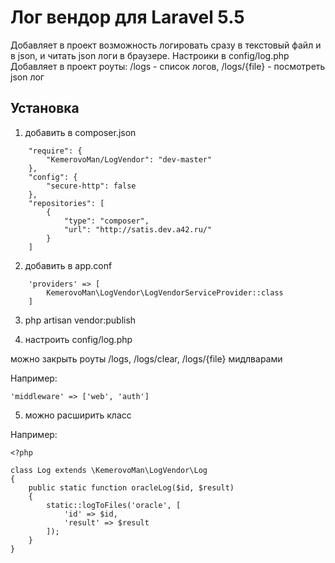 # Лог вендор для Laravel 5.5

Добавляет в проект возможность логировать сразу в текстовый файл и в json, и читать json логи в браузере.
Настроики в config/log.php
Добавляет в проект роуты:
/logs - список логов,
/logs/{file} - посмотреть json лог

## Установка

1. добавить в composer.json
```
    "require": {
        "KemerovoMan/LogVendor": "dev-master"
    },
    "config": {
        "secure-http": false
    },
    "repositories": [
        {
            "type": "composer",
            "url": "http://satis.dev.a42.ru/"
        }
    ]
```
2. добавить в app.conf
```
    'providers' => [
        KemerovoMan\LogVendor\LogVendorServiceProvider::class
    ]
```
3. php artisan vendor:publish

4. настроить config/log.php

можно закрыть роуты /logs, /logs/clear, /logs/{file} мидлварами

Например:
```
'middleware' => ['web', 'auth']
```

5. можно расширить класс

Например:
```
<?php

class Log extends \KemerovoMan\LogVendor\Log
{
    public static function oracleLog($id, $result)
    {
        static::logToFiles('oracle', [
            'id' => $id,
            'result' => $result
        ]);
    }
}
```
